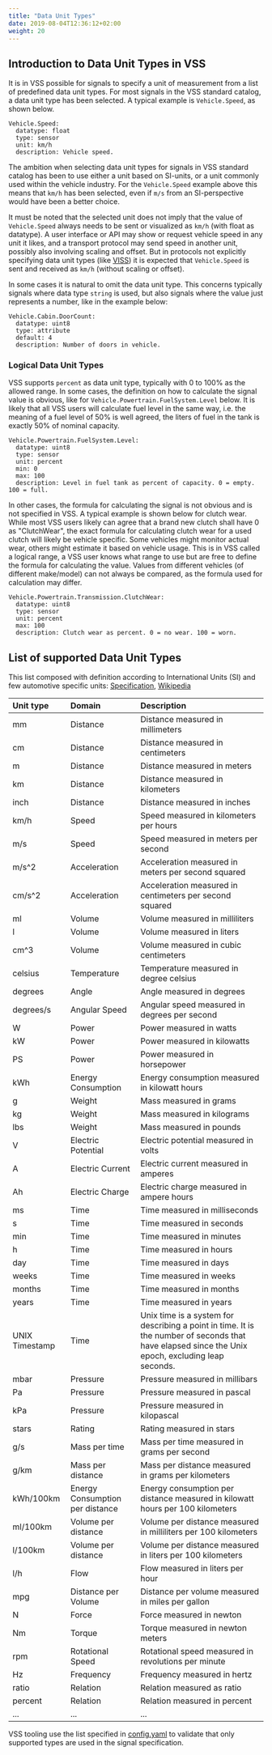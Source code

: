 ```yaml
---
title: "Data Unit Types"
date: 2019-08-04T12:36:12+02:00
weight: 20
---
```


## Introduction to Data Unit Types in VSS

It is in VSS possible for signals to specify a unit of measurement from a list of predefined data unit types.
For most signals in the VSS standard catalog, a data unit type has been selected. A typical example is `Vehicle.Speed`, as shown below.

```
Vehicle.Speed:
  datatype: float
  type: sensor
  unit: km/h
  description: Vehicle speed.
```

The ambition when selecting data unit types for signals in VSS standard catalog has been to use either a unit based on SI-units,
or a unit commonly used within the vehicle industry. For the `Vehicle.Speed` example above this means that `km/h` has been selected,
even if `m/s` from an SI-perspective would have been a better choice.

It must be noted that the selected unit does not imply that the value of `Vehicle.Speed` always needs to be sent or visualized
as `km/h` (with float as datatype). A user interface or API may show or request vehicle speed in any unit it likes,
and a transport protocol may send speed in another unit, possibly also involving scaling and offset.
But in protocols not explicitly specifying data unit types (like [VISS](https://raw.githack.com/w3c/automotive/gh-pages/spec/VISSv2_Core.html))
it is expected that `Vehicle.Speed` is sent and received as `km/h` (without scaling or offset).

In some cases it is natural to omit the data unit type. This concerns typically signals where data type `string` is used,
but also signals where the value just represents a number, like in the example below:

```
Vehicle.Cabin.DoorCount:
  datatype: uint8
  type: attribute
  default: 4
  description: Number of doors in vehicle.
```
### Logical Data Unit Types

VSS supports `percent` as data unit type, typically with 0 to 100% as the allowed range.
In some cases, the definition on how to calculate the signal value is obvious, like for `Vehicle.Powertrain.FuelSystem.Level`
below. It is likely that all VSS users will calculate fuel level in the same way, i.e. the meaning of a fuel level of 50%
is well agreed, the liters of fuel in the tank is exactly 50% of nominal capacity.

```
Vehicle.Powertrain.FuelSystem.Level:
  datatype: uint8
  type: sensor
  unit: percent
  min: 0
  max: 100
  description: Level in fuel tank as percent of capacity. 0 = empty. 100 = full.

```

In other cases, the formula for calculating the signal is not obvious and is not specified in VSS. A typical example is shown below for clutch wear.
While most VSS users likely can agree that a brand new clutch shall have 0 as "ClutchWear",
the exact formula for calculating clutch wear for a used clutch will likely be vehicle specific.
Some vehicles might monitor actual wear, others might estimate it based on vehicle usage.
This is in VSS called a logical range, a VSS user knows what range to use but are free to define the formula for calculating the value.
Values from different vehicles (of different make/model) can not always be compared, as the formula used for calculation may differ.

```
Vehicle.Powertrain.Transmission.ClutchWear:
  datatype: uint8
  type: sensor
  unit: percent
  max: 100
  description: Clutch wear as percent. 0 = no wear. 100 = worn.
```


## List of supported Data Unit Types

This list composed with definition according to International Units (SI) and few automotive specific units: [Specification](https://www.iso.org/standard/30669.html), [Wikipedia](https://en.wikipedia.org/wiki/International_System_of_Units)


Unit type     | Domain                          | Description
:-------------|:--------------------------------|:-------------
mm            | Distance                        | Distance measured in millimeters
cm            | Distance                        | Distance measured in centimeters
m             | Distance                        | Distance measured in meters
km            | Distance                        | Distance measured in kilometers
inch          | Distance                        | Distance measured in inches
km/h          | Speed                           | Speed measured in kilometers per hours
m/s           | Speed                           | Speed measured in meters per second
m/s^2         | Acceleration                    | Acceleration measured in meters per second squared
cm/s^2        | Acceleration                    | Acceleration measured in centimeters per second squared
ml            | Volume                          | Volume measured in milliliters
l             | Volume                          | Volume measured in liters
cm^3          | Volume                          | Volume measured in cubic centimeters
celsius       | Temperature                     | Temperature measured in degree celsius
degrees       | Angle                           | Angle measured in degrees
degrees/s     | Angular Speed                   | Angular speed measured in degrees per second
W             | Power                           | Power measured in watts
kW            | Power                           | Power measured in kilowatts
PS            | Power                           | Power measured in horsepower
kWh           | Energy Consumption              | Energy consumption measured in kilowatt hours
g             | Weight                          | Mass measured in grams
kg            | Weight                          | Mass measured in kilograms
lbs           | Weight                          | Mass measured in pounds
V             | Electric Potential              | Electric potential measured in volts
A             | Electric Current                | Electric current measured in amperes
Ah            | Electric Charge                 | Electric charge measured in ampere hours
ms            | Time                            | Time measured in milliseconds
s             | Time                            | Time measured in seconds
min           | Time                            | Time measured in minutes
h             | Time                            | Time measured in hours
day           | Time                            | Time measured in days
weeks         | Time                            | Time measured in weeks
months        | Time                            | Time measured in months
years         | Time                            | Time measured in years
UNIX Timestamp| Time                            | Unix time is a system for describing a point in time. It is the number of seconds that have elapsed since the Unix epoch, excluding leap seconds.
mbar          | Pressure                        | Pressure measured in millibars
Pa            | Pressure                        | Pressure measured in pascal
kPa           | Pressure                        | Pressure measured in kilopascal
stars         | Rating                          | Rating measured in stars
g/s           | Mass per time                   | Mass per time measured in grams per second
g/km          | Mass per distance               | Mass per distance measured in grams per kilometers
kWh/100km     | Energy Consumption per distance | Energy consumption per distance measured in kilowatt hours per 100 kilometers
ml/100km      | Volume per distance             | Volume per distance measured in milliliters per 100 kilometers
l/100km       | Volume per distance             | Volume per distance measured in liters per 100 kilometers
l/h           | Flow                            | Flow measured in liters per hour
mpg           | Distance per Volume             | Distance per volume measured in miles per gallon
N             | Force                           | Force measured in newton
Nm            | Torque                          | Torque measured in newton meters
rpm           | Rotational Speed                | Rotational speed measured in revolutions per minute
Hz            | Frequency                       | Frequency measured in hertz
ratio         | Relation                        | Relation measured as ratio
percent       | Relation                        | Relation measured in percent
... | ... | ...

VSS tooling use the list specified in [config.yaml](https://github.com/COVESA/vss-tools/blob/master/vspec/config.yaml) to validate that only supported types are used in the signal specification.
